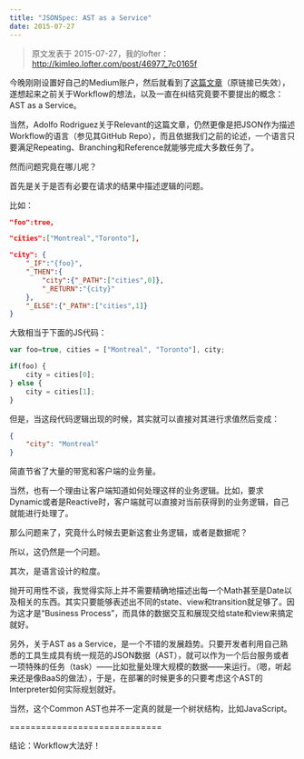 ```yaml
---
title: "JSONSpec: AST as a Service"
date: 2015-07-27
---
```


> 原文发表于 2015-07-27，我的lofter：http://kimleo.lofter.com/post/46977_7c0165f

今晚刚刚设置好自己的Medium账户，然后就看到了[这篇文章](https://medium.com/relevant-stories/rel-chapter-1-907ff616bf80)（原链接已失效），遂想起来之前关于Workflow的想法，以及一直在纠结究竟要不要提出的概念：AST as a Service。

当然，Adolfo Rodriguez关于Relevant的这篇文章，仍然更像是把JSON作为描述Workflow的语言（参见其GitHub Repo），而且依据我们之前的论述，一个语言只要满足Repeating、Branching和Reference就能够完成大多数任务了。

然而问题究竟在哪儿呢？

首先是关于是否有必要在请求的结果中描述逻辑的问题。

比如：

```json
"foo":true, 

"cities":["Montreal","Toronto"], 

"city": {
    "_IF":"{foo}",
    "_THEN":{
        "city":{"_PATH":["cities",0]},
        "_RETURN":"{city}"
    },
    "_ELSE":{"_PATH":["cities",1]}
}
```

大致相当于下面的JS代码：

```js
var foo=true, cities = ["Montreal", "Toronto"], city;

if(foo) {
    city = cities[0];
} else {
    city = cities[1];
}
```

但是，当这段代码逻辑出现的时候，其实就可以直接对其进行求值然后变成：

```json
{
    "city": "Montreal"
}
```

简直节省了大量的带宽和客户端的业务量。

当然，也有一个理由让客户端知道如何处理这样的业务逻辑。比如，要求Dynamic或者是Reactive时，客户端就可以直接对当前获得到的业务逻辑，自己就能进行处理了。

那么问题来了，究竟什么时候去更新这套业务逻辑，或者是数据呢？

所以，这仍然是一个问题。

其次，是语言设计的粒度。

抛开可用性不谈，我觉得实际上并不需要精确地描述出每一个Math甚至是Date以及相关的东西。其实只要能够表述出不同的state、view和transition就足够了。因为这才是“Business Process”，而具体的数据交互和展现交给state和view来搞定就好。

另外，关于AST as a Service，是一个不错的发展趋势。只要开发者利用自己熟悉的工具生成具有统一规范的JSON数据（AST），就可以作为一个后台服务或者一项特殊的任务（task）——比如批量处理大规模的数据——来运行。（嗯，听起来还是像BaaS的做法），于是，在部署的时候更多的只要考虑这个AST的Interpreter如何实际规划就好。

当然，这个Common AST也并不一定真的就是一个树状结构，比如JavaScript。


=============================

结论：Workflow大法好！